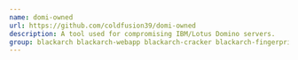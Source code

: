 ```yaml
---
name: domi-owned
url: https://github.com/coldfusion39/domi-owned
description: A tool used for compromising IBM/Lotus Domino servers.
group: blackarch blackarch-webapp blackarch-cracker blackarch-fingerprint
---
```

